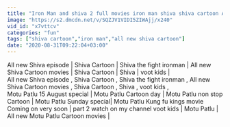 ```yaml
---
title: "Iron Man and shiva 2 full movies iron man shiva shiva cartoon All new Shiva episode Shiva Cartoon Shiva the fight ironman All new Shiva Cartoon movies Shiva Cartoon Shiva voot kids"
image: "https://s2.dmcdn.net/v/SQZJV1VIDI5ZIWAjj/x240"
vid_id: "x7vttcv"
categories: "fun"
tags: ["shiva cartoon","iron man","all new shiva cartoon"]
date: "2020-08-31T09:22:04+03:00"
---
```

All new Shiva episode | Shiva Cartoon | Shiva the fight ironman | All new Shiva Cartoon movies | Shiva Cartoon | Shiva | voot kids |   <br>All new Shiva episode , Shiva Cartoon , Shiva the fight ironman , All new Shiva Cartoon movies , Shiva Cartoon , Shiva , voot kids ,  <br>Motu Patlu 15 August special | Motu Patlu Cartoon day | Motu Patlu non stop Cartoon | Motu Patlu Sunday special| Motu Patlu Kung fu kings movie Coming on very soon | part 2 watch on my channel voot kids | Motu Patlu | All new Motu Patlu Cartoon movies |
